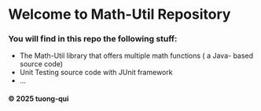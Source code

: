 # Welcome to Math-Util Repository
### You will find in this repo the following stuff:
* The Math-Util library that offers multiple math functions ( a Java- based source code)
* Unit Testing source code with JUnit framework
* ...


#### © 2025 tuong-qui